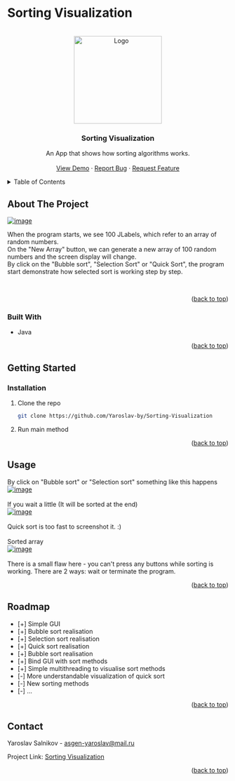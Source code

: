 # Sorting Visualization
<a name="readme-top"></a>

<!-- PROJECT LOGO -->
<br />
<div align="center">
  <a href="https://github.com/Yaroslav-by/Sorting-Visualization">
    <img src="https://res.cloudinary.com/codecrucks/image/upload/c_scale,w_531,h_511,dpr_2/f_webp,q_auto/v1631198012/Sorting-algorithm.png?_i=AA" alt="Logo" width="200" height="200">
  </a>

<h3 align="center">Sorting Visualization</h3>

  <p align="center">
    An App that shows how sorting algorithms works.
    <br />
    <br />
    <a href="https://github.com/Yaroslav-by/Sorting-Visualization">View Demo</a>
    ·
    <a href="https://github.com/Yaroslav-by/Sorting-Visualization/issues">Report Bug</a>
    ·
    <a href="https://github.com/Yaroslav-by/Sorting-Visualization/issues">Request Feature</a>
  </p>
</div>



<!-- TABLE OF CONTENTS -->
<details>
  <summary>Table of Contents</summary>
  <ol>
    <li>
      <a href="#about-the-project">About The Project</a>
      <ul>
        <li><a href="#built-with">Built With</a></li>
      </ul>
    </li>
    <li>
      <a href="#getting-started">Getting Started</a>
      <ul>
        <li><a href="#installation">Installation</a></li>
      </ul>
    </li>
    <li><a href="#usage">Usage</a></li>
    <li><a href="#roadmap">Roadmap</a></li>
    <li><a href="#contact">Contact</a></li>
  </ol>
</details>



<!-- ABOUT THE PROJECT -->
## About The Project

[<a href="https://ibb.co/Rzs42mC"><img src="https://i.ibb.co/QrTj9R6/image.png" alt="image" border="0" /></a>](https://github.com/Yaroslav-by/Sorting-Visualization)

When the program starts, we see 100 JLabels, which refer to an array of random numbers. <br>
On the "New Array" button, we can generate a new array of 100 random numbers and the screen display will change.<br>
By click on the "Bubble sort", "Selection Sort" or "Quick Sort", the program start demonstrate how selected sort is working step by step.

<br>


<p align="right">(<a href="#readme-top">back to top</a>)</p>



### Built With

* Java

<p align="right">(<a href="#readme-top">back to top</a>)</p>



<!-- GETTING STARTED -->
## Getting Started

### Installation

1. Clone the repo
   ```sh
   git clone https://github.com/Yaroslav-by/Sorting-Visualization
   ```
2. Run main method

<p align="right">(<a href="#readme-top">back to top</a>)</p>


<!-- USAGE EXAMPLES -->
## Usage
By click on "Bubble sort" or "Selection sort" something like this happens<br>
<a href="https://ibb.co/pf9d9PZ"><img src="https://i.ibb.co/m9M4MBt/image.png" alt="image" border="0" /></a><br><br>
If you wait a little (It will be sorted at the end)<br>
<a href="https://ibb.co/CWT9Wzy"><img src="https://i.ibb.co/N7HN7sq/image.png" alt="image" border="0" /></a><br><br>
Quick sort is too fast to screenshot it. :) <br><br>
Sorted array<br>
<a href="https://ibb.co/ZW7cPyC"><img src="https://i.ibb.co/ChDVZxF/image.png" alt="image" border="0" /></a> <br><br>
There is a small flaw here - you can't press any buttons while sorting is working. There are 2 ways: wait or terminate the program.

<p align="right">(<a href="#readme-top">back to top</a>)</p>



<!-- ROADMAP -->
## Roadmap

- [+] Simple GUI
- [+] Bubble sort realisation
- [+] Selection sort realisation
- [+] Quick sort realisation
- [+] Bubble sort realisation
- [+] Bind GUI with sort methods
- [+] Simple multithreading to visualise sort methods
- [-] More understandable visualization of quick sort
- [-] New sorting methods
- [-] ...

<p align="right">(<a href="#readme-top">back to top</a>)</p>


<!-- CONTACT -->
## Contact

Yaroslav Salnikov - asgen-yaroslav@mail.ru

Project Link: [Sorting Visualization](https://github.com/Yaroslav-by/Sorting-Visualization)

<p align="right">(<a href="#readme-top">back to top</a>)</p>
